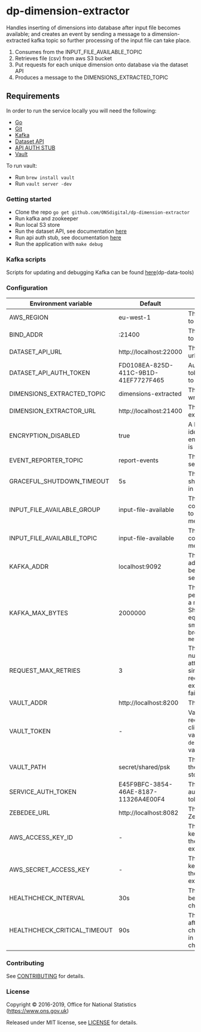 dp-dimension-extractor
================

Handles inserting of dimensions into database after input file becomes available;
and creates an event by sending a message to a dimension-extracted kafka topic so further processing of the input file can take place.

1. Consumes from the INPUT_FILE_AVAILABLE_TOPIC
2. Retrieves file (csv) from aws S3 bucket
3. Put requests for each unique dimension onto database via the dataset API
4. Produces a message to the DIMENSIONS_EXTRACTED_TOPIC

Requirements
-----------------
In order to run the service locally you will need the following:

- [Go](https://golang.org/doc/install)
- [Git](https://git-scm.com/downloads)
- [Kafka](https://kafka.apache.org/)
- [Dataset API](https://github.com/ONSdigital/dp-dataset-api)
- [API AUTH STUB](https://github.com/ONSdigital/dp-auth-api-stub)
- [Vault](https://www.vaultproject.io/)

To run vault:

- Run `brew install vault`
- Run `vault server -dev`

### Getting started

* Clone the repo `go get github.com/ONSdigital/dp-dimension-extractor`
* Run kafka and zookeeper
* Run local S3 store
* Run the dataset API, see documentation [here](https://github.com/ONSdigital/dp-dataset-api)
* Run api auth stub, see documentation [here](https://github.com/ONSdigital/dp-auth-api-stub)
* Run the application with `make debug`

### Kafka scripts

Scripts for updating and debugging Kafka can be found [here](https://github.com/ONSdigital/dp-data-tools)(dp-data-tools)

### Configuration

| Environment variable         | Default                               | Description
| ---------------------------- | ------------------------------------- | ----------------------------------------------------
| AWS_REGION                   | eu-west-1                             | The AWS region to use
| BIND_ADDR                    | :21400                                | The host and port to bind to
| DATASET_API_URL              | http://localhost:22000                | The dataset API url
| DATASET_API_AUTH_TOKEN       | FD0108EA-825D-411C-9B1D-41EF7727F465  | Authentication token for access to dataset API
| DIMENSIONS_EXTRACTED_TOPIC   | dimensions-extracted                  | The kafka topic to write messages to
| DIMENSION_EXTRACTOR_URL      | http://localhost:21400                | The dimension extractor url
| ENCRYPTION_DISABLED          | true                                  | A boolean flag to identify if encryption of files is disabled or not
| EVENT_REPORTER_TOPIC         | report-events                         | The kafka topic to send errors to
| GRACEFUL_SHUTDOWN_TIMEOUT    | 5s                                    | The graceful shutdown timeout in seconds
| INPUT_FILE_AVAILABLE_GROUP   | input-file-available                  | The kafka consumer group to consume messages from
| INPUT_FILE_AVAILABLE_TOPIC   | input-file-available                  | The kafka topic to consume messages from
| KAFKA_ADDR                   | localhost:9092                        | The kafka broker addresses (can be comma separated)
| KAFKA_MAX_BYTES              | 2000000                               | The maximum permitted size of a message. Should be set equal to or smaller than the broker's `message.max.bytes`
| REQUEST_MAX_RETRIES          | 3                                     | The maximum number of attempts for a single http request due to external service failure"
| VAULT_ADDR                   | http://localhost:8200                 | The vault address
| VAULT_TOKEN                  | -                                     | Vault token required for the client to talk to vault. (Use `make debug` to create a vault token)
| VAULT_PATH                   | secret/shared/psk                     | The path where the psks will be stored in for vault
| SERVICE_AUTH_TOKEN           | E45F9BFC-3854-46AE-8187-11326A4E00F4  | The service authorization token
| ZEBEDEE_URL                  | http://localhost:8082                 | The host name for Zebedee
| AWS_ACCESS_KEY_ID            | -                                     | The AWS access key credential for the dimension extractor
| AWS_SECRET_ACCESS_KEY        | -                                     | The AWS secret key credential for the dimension extractor
| HEALTHCHECK_INTERVAL         | 30s                                   | The period of time between health checks
| HEALTHCHECK_CRITICAL_TIMEOUT | 90s                                   | The period of time after which failing checks will result in critical global check

### Contributing

See [CONTRIBUTING](CONTRIBUTING.md) for details.

### License

Copyright © 2016-2019, Office for National Statistics (https://www.ons.gov.uk)

Released under MIT license, see [LICENSE](LICENSE.md) for details.

